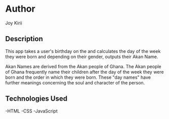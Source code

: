 # Author

Joy Kirii

## Description

This app takes a user's birthday on the and calculates the day of the week they were born and depending on their gender, outputs their Akan Name.

Akan Names are derived from the Akan people of Ghana. The Akan people of Ghana frequently name their children after the day of the week they were born and the order in which they were born. These "day names" have further meanings concerning the soul and character of the person.

## Technologies Used

-HTML
-CSS
-JavaScript
